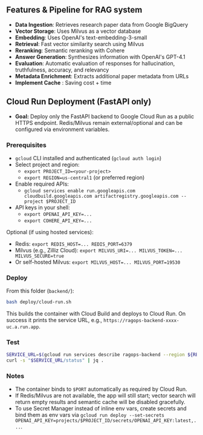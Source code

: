 
## Features & Pipeline for RAG system 

- **Data Ingestion**: Retrieves research paper data from Google BigQuery
- **Vector Storage**: Uses Milvus as a vector database
- **Embedding**: Uses OpenAI's text-embedding-3-small 
- **Retrieval**: Fast vector similarity search using Milvus
- **Reranking**: Semantic reranking with Cohere
- **Answer Generation**: Synthesizes information with OpenAI's GPT-4.1
- **Evaluation**: Automatic evaluation of responses for hallucination, truthfulness, accuracy, and relevancy
- **Metadata Enrichment**: Extracts additional paper metadata from URLs 
- **Implement Cache** : Saving cost + time 

## Cloud Run Deployment (FastAPI only)
- **Goal:** Deploy only the FastAPI backend to Google Cloud Run as a public HTTPS endpoint. Redis/Milvus remain external/optional and can be configured via environment variables.

### Prerequisites
- `gcloud` CLI installed and authenticated (`gcloud auth login`)
- Select project and region:
	- `export PROJECT_ID=<your-project>`
	- `export REGION=us-central1` (or preferred region)
- Enable required APIs:
	- `gcloud services enable run.googleapis.com cloudbuild.googleapis.com artifactregistry.googleapis.com --project $PROJECT_ID`
- API keys in your shell:
	- `export OPENAI_API_KEY=...`
	- `export COHERE_API_KEY=...`

Optional (if using hosted services):
- Redis: `export REDIS_HOST=... REDIS_PORT=6379`
- Milvus (e.g., Zilliz Cloud): `export MILVUS_URI=... MILVUS_TOKEN=... MILVUS_SECURE=true`
- Or self-hosted Milvus: `export MILVUS_HOST=... MILVUS_PORT=19530`

### Deploy
From this folder (`backend/`):

```bash
bash deploy/cloud-run.sh
```

This builds the container with Cloud Build and deploys to Cloud Run. On success it prints the service URL, e.g., `https://ragops-backend-xxxx-uc.a.run.app`.

### Test
```bash
SERVICE_URL=$(gcloud run services describe ragops-backend --region ${REGION:-us-central1} --format='value(status.url)')
curl -s "$SERVICE_URL/status" | jq .
```

### Notes
- The container binds to `$PORT` automatically as required by Cloud Run.
- If Redis/Milvus are not available, the app will still start; vector search will return empty results and semantic cache will be disabled gracefully.
- To use Secret Manager instead of inline env vars, create secrets and bind them as env vars via `gcloud run deploy --set-secrets OPENAI_API_KEY=projects/$PROJECT_ID/secrets/OPENAI_API_KEY:latest,...`.
